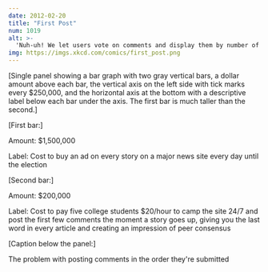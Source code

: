 ```yaml
---
date: 2012-02-20
title: "First Post"
num: 1019
alt: >-
  'Nuh-uh! We let users vote on comments and display them by number of votes. Everyone knows that makes it impossible for a few persistent voices to dominate the discussion.'
img: https://imgs.xkcd.com/comics/first_post.png
---
```

[Single panel showing a bar graph with two gray vertical bars, a dollar amount above each bar, the vertical axis on the left side with tick marks every $250,000, and the horizontal axis at the bottom with a descriptive label below each bar under the axis.  The first bar is much taller than the second.]

[First bar:]

Amount: $1,500,000

Label: Cost to buy an ad on every story on a major news site every day until the election

[Second bar:]

Amount: $200,000

Label: Cost to pay five college students $20/hour to camp the site 24/7 and post the first few comments the moment a story goes up, giving you the last word in every article and creating an impression of peer consensus

[Caption below the panel:]

The problem with posting comments in the order they're submitted